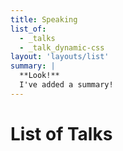 ```yaml
---
title: Speaking
list_of:
  - _talks
  - _talk_dynamic-css
layout: 'layouts/list'
summary: |
  **Look!**
  I've added a summary!
---
```


# List of Talks
